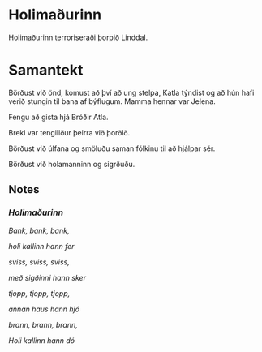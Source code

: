 # Holimaðurinn
Holimaðurinn terroriseraði þorpið Linddal.

# Samantekt
Börðust við önd, komust að því að ung stelpa, Katla týndist og að hún hafi verið
stungin til bana af býflugum. Mamma hennar var Jelena. 

Fengu að gista hjá Bróðir Atla.

Breki var tengiliður þeirra við þorðið.

Börðust við úlfana og smöluðu saman fólkinu til að hjálpar sér.

Börðust við holamanninn og sigrðuðu.

## Notes
### *Holimaðurinn*
*Bank, bank, bank,*

*holi kallinn hann fer*

*sviss, sviss, sviss,*

*með sigðinni hann sker*

*tjopp, tjopp, tjopp,*

*annan haus hann hjó*

*brann, brann, brann,*

*Holi kallinn hann dó*
